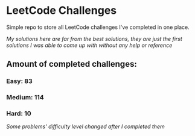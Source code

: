 
# LeetCode Challenges

Simple repo to store all LeetCode challenges I've completed in one place.

<i>My solutions here are far from the best solutions, they are just the first solutions I was able to come up with without any help or reference</i>

## Amount of completed challenges:

### Easy: 83

### Medium: 114

### Hard: 10

<i>Some problems' difficulty level changed after I completed them</i>
